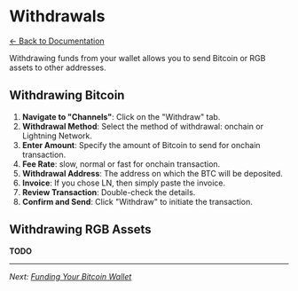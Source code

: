# Withdrawals

[← Back to Documentation](README.md)

Withdrawing funds from your wallet allows you to send Bitcoin or RGB assets to other addresses.

## Withdrawing Bitcoin

1. **Navigate to "Channels"**: Click on the "Withdraw" tab.
2. **Withdrawal Method**: Select the method of withdrawal: onchain or Lightning Network.
3. **Enter Amount**: Specify the amount of Bitcoin to send for onchain transaction.
4. **Fee Rate**: slow, normal or fast for onchain transaction.
5. **Withdrawal Address**: The address on which the BTC will be deposited.
6. **Invoice**: If you chose LN, then simply paste the invoice.
7. **Review Transaction**: Double-check the details.
8. **Confirm and Send**: Click "Withdraw" to initiate the transaction.

## Withdrawing RGB Assets

**TODO**

---

*Next: [Funding Your Bitcoin Wallet](FundingWallet.md)*
